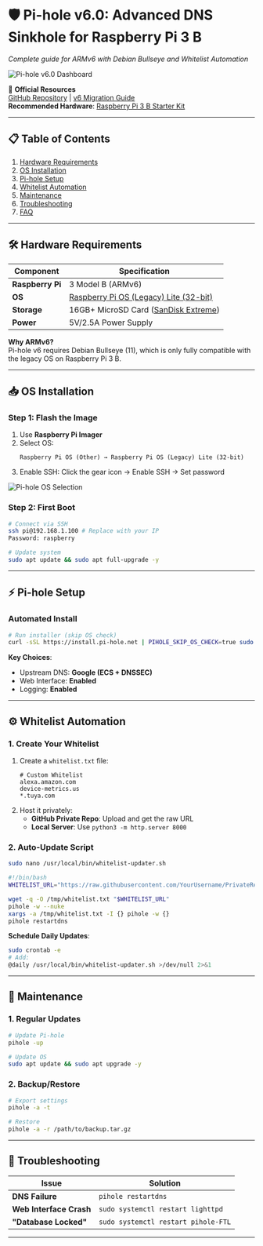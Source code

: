 # 🛡️ **Pi-hole v6.0: Advanced DNS Sinkhole for Raspberry Pi 3 B**  
*Complete guide for ARMv6 with Debian Bullseye and Whitelist Automation*  

![Pi-hole v6.0 Dashboard](https://github.com/user-attachments/assets/b0ad4d03-d118-4781-8dce-0a9956a978f2)  

🔗 **Official Resources**  
[GitHub Repository](https://github.com/pi-hole/pi-hole) | [v6 Migration Guide](https://docs.pi-hole.net/docker/upgrading/v5-v6/)  
**Recommended Hardware**: [Raspberry Pi 3 B Starter Kit](https://amzn.to/your-affiliate-link)  

---

## 📋 **Table of Contents**  
1. [Hardware Requirements](#-hardware-requirements)  
2. [OS Installation](#-os-installation)  
3. [Pi-hole Setup](#-pi-hole-setup)  
4. [Whitelist Automation](#-whitelist-automation)  
5. [Maintenance](#-maintenance)  
6. [Troubleshooting](#-troubleshooting)  
7. [FAQ](#-faq)  

---

## 🛠️ **Hardware Requirements**  
| Component | Specification |  
|-----------|---------------|  
| **Raspberry Pi** | 3 Model B (ARMv6) |  
| **OS** | [Raspberry Pi OS (Legacy) Lite (32-bit)](https://downloads.raspberrypi.org/raspios_lite_armhf/images/raspios_lite_armhf-2023-12-11/) |  
| **Storage** | 16GB+ MicroSD Card ([SanDisk Extreme](https://amzn.to/your-affiliate-link)) |  
| **Power** | 5V/2.5A Power Supply |  

**Why ARMv6?**  
Pi-hole v6 requires Debian Bullseye (11), which is only fully compatible with the legacy OS on Raspberry Pi 3 B.  

---

## 📥 **OS Installation**  
### Step 1: Flash the Image  
1. Use **Raspberry Pi Imager**  
2. Select OS:  
   ```plaintext
   Raspberry Pi OS (Other) → Raspberry Pi OS (Legacy) Lite (32-bit)
   ```  
3. Enable SSH: Click the gear icon → Enable SSH → Set password  

![Pi-hole OS Selection](https://via.placeholder.com/800x400.png/007ACC/FFFFFF?text=Legacy+OS+Selection+for+RPi+3B)  

### Step 2: First Boot  
```bash
# Connect via SSH
ssh pi@192.168.1.100 # Replace with your IP
Password: raspberry

# Update system
sudo apt update && sudo apt full-upgrade -y
```

---

## ⚡ **Pi-hole Setup**  
### Automated Install  
```bash
# Run installer (skip OS check)
curl -sSL https://install.pi-hole.net | PIHOLE_SKIP_OS_CHECK=true sudo -E bash
```  

**Key Choices**:  
- Upstream DNS: **Google (ECS + DNSSEC)**  
- Web Interface: **Enabled**  
- Logging: **Enabled**  

---

## ⚙️ **Whitelist Automation**  
### 1. Create Your Whitelist  
1. Create a `whitelist.txt` file:  
   ```plaintext
   # Custom Whitelist
   alexa.amazon.com
   device-metrics.us  
   *.tuya.com
   ```  
2. Host it privately:  
   - **GitHub Private Repo**: Upload and get the raw URL  
   - **Local Server**: Use `python3 -m http.server 8000`  

### 2. Auto-Update Script  
```bash
sudo nano /usr/local/bin/whitelist-updater.sh
```  
```bash
#!/bin/bash
WHITELIST_URL="https://raw.githubusercontent.com/YourUsername/PrivateRepo/main/whitelist.txt"

wget -q -O /tmp/whitelist.txt "$WHITELIST_URL"
pihole -w --nuke
xargs -a /tmp/whitelist.txt -I {} pihole -w {}
pihole restartdns
```  

**Schedule Daily Updates**:  
```bash
sudo crontab -e
# Add:
@daily /usr/local/bin/whitelist-updater.sh >/dev/null 2>&1
```  

---

## 🔧 **Maintenance**  
### 1. Regular Updates  
```bash
# Update Pi-hole
pihole -up

# Update OS
sudo apt update && sudo apt upgrade -y
```  

### 2. Backup/Restore  
```bash
# Export settings
pihole -a -t

# Restore
pihole -a -r /path/to/backup.tar.gz
```  

---

## 🚨 **Troubleshooting**  
| Issue | Solution |  
|-------|----------|  
| **DNS Failure** | `pihole restartdns` |  
| **Web Interface Crash** | `sudo systemctl restart lighttpd` |  
| **"Database Locked"** | `sudo systemctl restart pihole-FTL` |  

---
